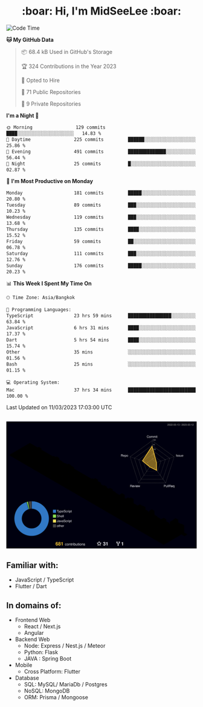 <h1 align="center"> :boar: Hi, I'm MidSeeLee :boar:</h1>
 
<!--START_SECTION:waka-->
![Code Time](http://img.shields.io/badge/Code%20Time-431%20hrs%2034%20mins-blue)

**🐱 My GitHub Data** 

> 📦 68.4 kB Used in GitHub's Storage 
 > 
> 🏆 324 Contributions in the Year 2023
 > 
> 💼 Opted to Hire
 > 
> 📜 71 Public Repositories 
 > 
> 🔑 9 Private Repositories 
 > 
**I'm a Night 🦉** 

```text
🌞 Morning                129 commits         ████░░░░░░░░░░░░░░░░░░░░░   14.83 % 
🌆 Daytime                225 commits         ██████░░░░░░░░░░░░░░░░░░░   25.86 % 
🌃 Evening                491 commits         ██████████████░░░░░░░░░░░   56.44 % 
🌙 Night                  25 commits          █░░░░░░░░░░░░░░░░░░░░░░░░   02.87 % 
```
📅 **I'm Most Productive on Monday** 

```text
Monday                   181 commits         █████░░░░░░░░░░░░░░░░░░░░   20.80 % 
Tuesday                  89 commits          ███░░░░░░░░░░░░░░░░░░░░░░   10.23 % 
Wednesday                119 commits         ███░░░░░░░░░░░░░░░░░░░░░░   13.68 % 
Thursday                 135 commits         ████░░░░░░░░░░░░░░░░░░░░░   15.52 % 
Friday                   59 commits          ██░░░░░░░░░░░░░░░░░░░░░░░   06.78 % 
Saturday                 111 commits         ███░░░░░░░░░░░░░░░░░░░░░░   12.76 % 
Sunday                   176 commits         █████░░░░░░░░░░░░░░░░░░░░   20.23 % 
```


📊 **This Week I Spent My Time On** 

```text
🕑︎ Time Zone: Asia/Bangkok

💬 Programming Languages: 
TypeScript               23 hrs 59 mins      ████████████████░░░░░░░░░   63.84 % 
JavaScript               6 hrs 31 mins       ████░░░░░░░░░░░░░░░░░░░░░   17.37 % 
Dart                     5 hrs 54 mins       ████░░░░░░░░░░░░░░░░░░░░░   15.74 % 
Other                    35 mins             ░░░░░░░░░░░░░░░░░░░░░░░░░   01.56 % 
Bash                     25 mins             ░░░░░░░░░░░░░░░░░░░░░░░░░   01.15 % 

💻 Operating System: 
Mac                      37 hrs 34 mins      █████████████████████████   100.00 % 
```


 Last Updated on 11/03/2023 17:03:00 UTC
<!--END_SECTION:waka-->

##

![](./profile-3d-contrib/profile-night-rainbow.svg)

## Familiar with:
- JavaScript / TypeScript
- Flutter / Dart

## In domains of:
- Frontend Web
  - React / Next.js
  - Angular
- Backend Web
  - Node: Express / Nest.js / Meteor
  - Python: Flask
  - JAVA : Spring Boot
- Mobile
  - Cross Platform: Flutter
- Database
  - SQL: MySQL/ MariaDb / Postgres
  - NoSQL: MongoDB
  - ORM: Prisma / Mongoose

